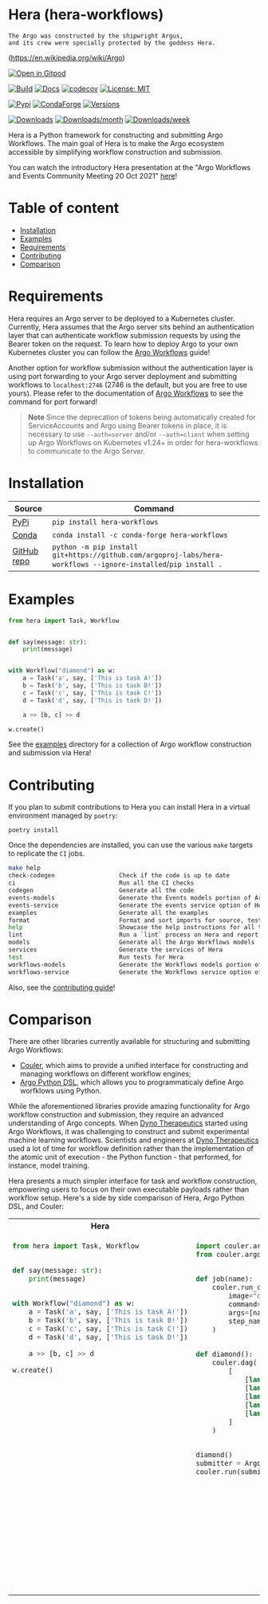 # Hera (hera-workflows)

```text
The Argo was constructed by the shipwright Argus,
and its crew were specially protected by the goddess Hera.
```
(https://en.wikipedia.org/wiki/Argo)


[![Open in Gitpod](https://gitpod.io/button/open-in-gitpod.svg)](https://gitpod.io/#https://github.com/argoproj-labs/hera-workflows)

[![Build](https://github.com/argoproj-labs/hera-workflows/actions/workflows/cicd.yaml/badge.svg)](https://github.com/argoproj-labs/hera-workflows/blob/main/.github/workflows/cicd.yaml)
[![Docs](https://readthedocs.org/projects/hera-workflows/badge/?version=latest)](https://hera-workflows.readthedocs.io/en/latest/?badge=latest)
[![codecov](https://codecov.io/gh/argoproj-labs/hera-workflows/branch/main/graph/badge.svg?token=x4tvsQRKXP)](https://codecov.io/gh/argoproj-labs/hera-workflows)
[![License: MIT](https://img.shields.io/badge/License-MIT-yellow.svg)](https://opensource.org/licenses/MIT)

[![Pypi](https://img.shields.io/pypi/v/hera-workflows.svg)](https://pypi.python.org/pypi/hera-workflows)
[![CondaForge](https://anaconda.org/conda-forge/hera-workflows/badges/version.svg)](https://anaconda.org/conda-forge/hera-workflows)
[![Versions](https://img.shields.io/pypi/pyversions/hera-workflows.svg)](https://github.com/argoproj-labs/hera-workflows)

[![Downloads](https://pepy.tech/badge/hera-workflows)](https://pepy.tech/project/hera-workflows)
[![Downloads/month](https://pepy.tech/badge/hera-workflows/month)](https://pepy.tech/project/hera-workflows)
[![Downloads/week](https://pepy.tech/badge/hera-workflows/week)](https://pepy.tech/project/hera-workflows)


Hera is a Python framework for constructing and submitting Argo Workflows. The main goal of Hera is to make the Argo
ecosystem accessible by simplifying workflow construction and submission.

You can watch the introductory Hera presentation at the "Argo Workflows and Events Community Meeting 20 Oct
2021" [here](https://www.youtube.com/watch?v=QETfzfVV-GY&t=181s)!

# Table of content

- [Installation](#installation)
- [Examples](#examples)
- [Requirements](#requirements)
- [Contributing](#contributing)
- [Comparison](#comparison)

# Requirements

Hera requires an Argo server to be deployed to a Kubernetes cluster. Currently, Hera assumes that the Argo server sits
behind an authentication layer that can authenticate workflow submission requests by using the Bearer token on the
request. To learn how to deploy Argo to your own Kubernetes cluster you can follow the
[Argo Workflows](https://argoproj.github.io/argo-workflows/quick-start/) guide!

Another option for workflow submission without the authentication layer is using port forwarding to your Argo server
deployment and submitting workflows to `localhost:2746` (2746 is the default, but you are free to use yours). Please
refer to the documentation of [Argo Workflows](https://argoproj.github.io/argo-workflows/quick-start/) to see the
command for port forward!

> **Note**
> Since the deprecation of tokens being automatically created for ServiceAccounts and Argo using Bearer tokens in place,
> it is necessary to use `--auth=server` and/or `--auth=client` when setting up Argo Workflows on Kubernetes v1.24+ 
> in order for hera-workflows to communicate to the Argo Server.

# Installation

| Source                                                         | Command                                                                                                        |
|----------------------------------------------------------------|----------------------------------------------------------------------------------------------------------------|
| [PyPi](https://pypi.org/project/hera-workflows/)               | `pip install hera-workflows`                                                                                   |
| [Conda](https://anaconda.org/conda-forge/hera-workflows)       | `conda install -c conda-forge hera-workflows`                                                                  |
| [GitHub repo](https://github.com/argoproj-labs/hera-workflows) | `python -m pip install git+https://github.com/argoproj-labs/hera-workflows --ignore-installed`/`pip install .` |

# Examples

```python
from hera import Task, Workflow


def say(message: str):
    print(message)


with Workflow("diamond") as w:
    a = Task('a', say, ['This is task A!'])
    b = Task('b', say, ['This is task B!'])
    c = Task('c', say, ['This is task C!'])
    d = Task('d', say, ['This is task D!'])

    a >> [b, c] >> d

w.create()
```

See the [examples](https://github.com/argoproj-labs/hera-workflows/tree/main/examples) directory for a collection of
Argo workflow construction and submission via Hera!

# Contributing

If you plan to submit contributions to Hera you can install Hera in a virtual environment managed by `poetry`:

```shell
poetry install
```

Once the dependencies are installed, you can use the various `make` targets to replicate the `CI` jobs.

```bash
make help
check-codegen                  Check if the code is up to date
ci                             Run all the CI checks
codegen                        Generate all the code
events-models                  Generate the Events models portion of Argo Workflows
events-service                 Generate the events service option of Hera
examples                       Generate all the examples
format                         Format and sort imports for source, tests, examples, etc.
help                           Showcase the help instructions for all the available `make` commands
lint                           Run a `lint` process on Hera and report problems
models                         Generate all the Argo Workflows models
services                       Generate the services of Hera
test                           Run tests for Hera
workflows-models               Generate the Workflows models portion of Argo Workflows
workflows-service              Generate the Workflows service option of Hera
```

Also, see the [contributing guide](https://github.com/argoproj-labs/hera-workflows/blob/main/CONTRIBUTING.md)!

# Comparison

There are other libraries currently available for structuring and submitting Argo Workflows:

- [Couler](https://github.com/couler-proj/couler), which aims to provide a unified interface for constructing and
  managing workflows on different workflow engines;
- [Argo Python DSL](https://github.com/argoproj-labs/argo-python-dsl), which allows you to programmaticaly define Argo
  worfklows using Python.

While the aforementioned libraries provide amazing functionality for Argo workflow construction and submission, they
require an advanced understanding of Argo concepts. When [Dyno Therapeutics](https://dynotx.com) started using Argo
Workflows, it was challenging to construct and submit experimental machine learning workflows. Scientists and engineers
at [Dyno Therapeutics](https://dynotx.com) used a lot of time for workflow definition rather than the implementation of
the atomic unit of execution - the Python function - that performed, for instance, model training.

Hera presents a much simpler interface for task and workflow construction, empowering users to focus on their own
executable payloads rather than workflow setup. Here's a side by side comparison of Hera, Argo Python DSL, and Couler:

<table>
<tr><th>Hera</th><th>Couler</th><th>Argo Python DSL</th></tr>
<tr>

<td valign="top"><p>

```python
from hera import Task, Workflow


def say(message: str):
    print(message)


with Workflow("diamond") as w:
    a = Task('a', say, ['This is task A!'])
    b = Task('b', say, ['This is task B!'])
    c = Task('c', say, ['This is task C!'])
    d = Task('d', say, ['This is task D!'])

    a >> [b, c] >> d

w.create()
```

</p></td>

<td valign="top"><p>

```python
import couler.argo as couler
from couler.argo_submitter import ArgoSubmitter


def job(name):
    couler.run_container(
        image="docker/whalesay:latest",
        command=["cowsay"],
        args=[name],
        step_name=name,
    )


def diamond():
    couler.dag(
        [
            [lambda: job(name="A")],
            [lambda: job(name="A"), lambda: job(name="B")],  # A -> B
            [lambda: job(name="A"), lambda: job(name="C")],  # A -> C
            [lambda: job(name="B"), lambda: job(name="D")],  # B -> D
            [lambda: job(name="C"), lambda: job(name="D")],  # C -> D
        ]
    )


diamond()
submitter = ArgoSubmitter()
couler.run(submitter=submitter)
```

</p></td>

<td valign="top"><p>

```python
from argo.workflows.dsl import Workflow

from argo.workflows.dsl.tasks import *
from argo.workflows.dsl.templates import *


class DagDiamond(Workflow):

    @task
    @parameter(name="message", value="A")
    def A(self, message: V1alpha1Parameter) -> V1alpha1Template:
        return self.echo(message=message)

    @task
    @parameter(name="message", value="B")
    @dependencies(["A"])
    def B(self, message: V1alpha1Parameter) -> V1alpha1Template:
        return self.echo(message=message)

    @task
    @parameter(name="message", value="C")
    @dependencies(["A"])
    def C(self, message: V1alpha1Parameter) -> V1alpha1Template:
        return self.echo(message=message)

    @task
    @parameter(name="message", value="D")
    @dependencies(["B", "C"])
    def D(self, message: V1alpha1Parameter) -> V1alpha1Template:
        return self.echo(message=message)

    @template
    @inputs.parameter(name="message")
    def echo(self, message: V1alpha1Parameter) -> V1Container:
        container = V1Container(
            image="alpine:3.7",
            name="echo",
            command=["echo", "{{inputs.parameters.message}}"],
        )

        return container
```

</p></td>
</tr>
</table>
